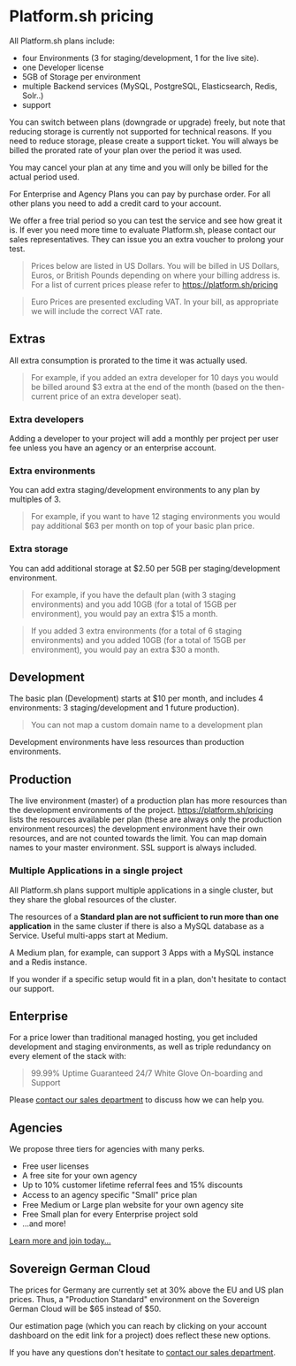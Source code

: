 # Platform.sh pricing

All Platform.sh plans include:

- four Environments (3 for staging/development, 1 for the live site).
- one Developer license
- 5GB of Storage per environment
- multiple Backend services (MySQL, PostgreSQL, Elasticsearch, Redis, Solr..)
- support

You can switch between plans (downgrade or upgrade) freely, but note that reducing storage is currently not supported for technical reasons. If you need to reduce storage, please create a support ticket. You will always be billed the prorated rate of your plan over the period it was used.

You may cancel your plan at any time and you will only be billed for the actual period used.

For Enterprise and Agency Plans you can pay by purchase order. For all other plans you need to add a credit card to your account.

We offer a free trial period so you can test the service and see how great it is. If ever you need more time to evaluate Platform.sh, please contact our sales representatives. They can issue you an extra voucher to prolong your test.

> Prices below are listed in US Dollars. You will be billed in US Dollars, Euros, or British Pounds depending on where your billing address is. For a list of current prices please refer to https://platform.sh/pricing

> Euro Prices are presented excluding VAT. In your bill, as appropriate we will include the correct VAT rate.

## Extras

All extra consumption is prorated to the time it was actually used.

> For example, if you added an extra developer for 10 days you would be billed around \$3 extra at the end of the month (based on the then-current price of an extra developer seat).

### Extra developers

Adding a developer to your project will add a monthly per project per user fee unless you have an agency or an enterprise account.

### Extra environments

You can add extra staging/development environments to any plan by multiples of 3.

> For example, if you want to have 12 staging environments you would pay additional \$63 per month on top of your basic plan price.

### Extra storage

You can add additional storage at \$2.50 per 5GB per staging/development environment.

> For example, if you have the default plan (with 3 staging environments) and you add 10GB (for a total of 15GB per environment), you would pay an extra \$15 a month.

> If you added 3 extra environments (for a total of 6 staging environments) and you added 10GB (for a total of 15GB per environment), you would pay an extra \$30 a month.

## Development

The basic plan (Development) starts at \$10 per month, and includes 4 environments: 3 staging/development and 1 future production).

> You can not map a custom domain name to a development plan

Development environments have less resources than production environments.

## Production

The live environment (master) of a production plan has more resources than the development environments of the project. https://platform.sh/pricing lists the resources available per plan (these are always only the production environment resources) the development environment have their own resources, and are not counted towards the limit.
You can map domain names to your master environment. SSL support is always included.

### Multiple Applications in a single project

All Platform.sh plans support multiple applications in a single cluster, but they share the global resources of the cluster.

The resources of a **Standard plan are not sufficient to run more than one application** in the same cluster if there is also a MySQL database as a Service. Useful multi-apps start at Medium.

A Medium plan, for example, can support 3 Apps with a MySQL instance and a Redis instance.

If you wonder if a specific setup would fit in a plan, don't hesitate to contact our support.

## Enterprise

For a price lower than traditional managed hosting, you get included development and staging environments, as well as triple redundancy on every element of the stack with:

> 99.99% Uptime Guaranteed
> 24/7 White Glove On-boarding and Support

Please [contact our sales department](https://platform.sh/contact/) to discuss how we can help you.

## Agencies

We propose three tiers for agencies with many perks.

- Free user licenses
- A free site for your own agency
- Up to 10% customer lifetime referral fees and 15% discounts
- Access to an agency speciﬁc "Small" price plan
- Free Medium or Large plan website for your own agency site
- Free Small plan for every Enterprise project sold
- &hellip;and more!

[Learn more and join today...](https://platform.sh/solutions/agency)

## Sovereign German Cloud

The prices for Germany are currently set at 30% above the EU and US plan prices. Thus, a "Production Standard" environment on the Sovereign German Cloud will be $65 instead of $50.

Our estimation page (which you can reach by clicking on your account dashboard on the edit link for a project) does reflect these new options.

If you have any questions don't hesitate to [contact our sales department](https://platform.sh/contact/).
